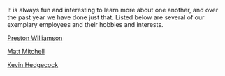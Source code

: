 
It is always fun and interesting to learn more about one another, and over the past year we have done just that. Listed below are several of our exemplary employees and their hobbies and interests.  

[Preston Williamson](http://ruraldirectory.orasi.com/rural_reader_archive/2015-q1/articles/preston.html)


[Matt Mitchell](http://ruraldirectory.orasi.com/rural_reader_archive/2015-q2/articles/employee_spotlight.html)


[Kevin Hedgecock](http://ruraldirectory.orasi.com/rural_reader_archive/2015-q3/articles/employee_spotlight_kevin_hedgecock.html)


